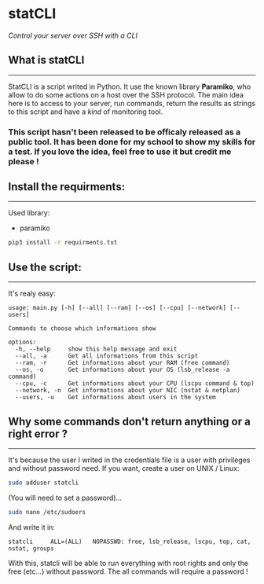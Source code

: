 # statCLI
*Control your server over SSH with a CLI*

## What is statCLI
___
StatCLI is a script writed in Python. It use the known library **Paramiko**, who
allow to do some actions on a host over the SSH protocol. The main idea here is to
access to your server, run commands, return the results as strings to this script and
have a *kind* of monitoring tool.

### **This script hasn't been released to be officaly released as a public tool. It has been done for my school to show my skills for a test. If you love the idea, feel free to use it but credit me please !**
## Install the requirments:
___
Used library:
- paramiko
```bash
pip3 install -r requirments.txt
```

## **Use the script:**
___
It's realy easy:
```text
usage: main.py [-h] [--all] [--ram] [--os] [--cpu] [--network] [--users]

Commands to choose which informations show

options:
  -h, --help     show this help message and exit
  --all, -a      Get all informations from this script
  --ram, -r      Get informations about your RAM (free command)
  --os, -o       Get informations about your OS (lsb_release -a command)
  --cpu, -c      Get informations about your CPU (lscpu command & top)
  --network, -n  Get informations about your NIC (nstat & netplan)
  --users, -u    Get informations about users in the system
```

## Why some commands don't return anything or a right error ?
___
It's because the user I writed in the credentials file is a user with privileges and without password need.
If you want, create a user on UNIX / Linux:
```bash
sudo adduser statcli
```
(You will need to set a password)...
```bash
sudo nano /etc/sudoers
```
And write it in:
```text
statcli     ALL=(ALL)   NOPASSWD: free, lsb_release, lscpu, top, cat, nstat, groups 
```
With this, statcli will be able to run everything with root rights and only the free (etc...) without password.
The all commands will require a password !
